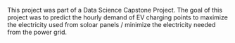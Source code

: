 This project was part of a Data Science Capstone Project. The goal of this project was to predict the hourly demand of EV charging points to maximize the electricity used from soloar panels / minimize the electricity needed from the power grid.
